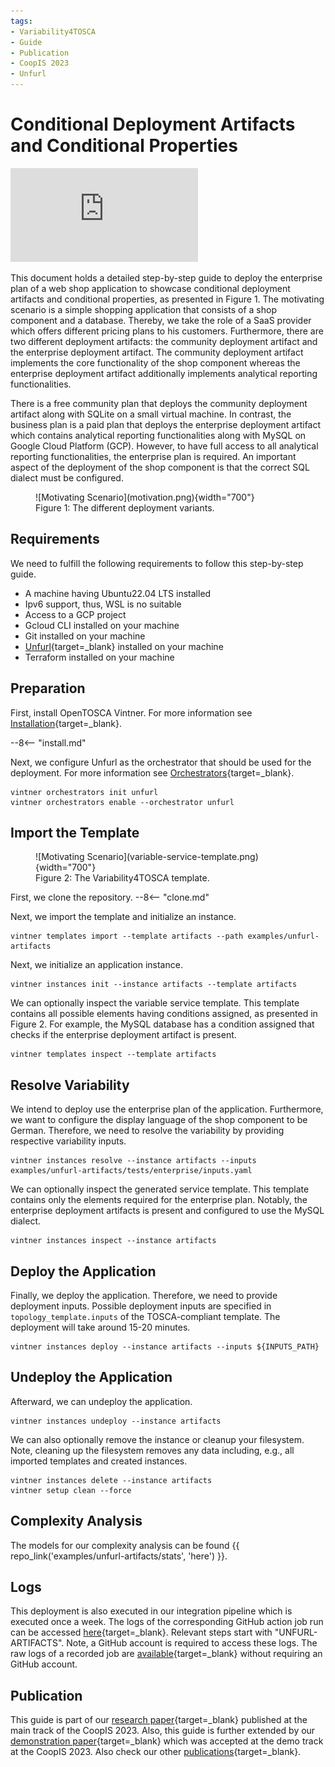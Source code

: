 ```yaml
---
tags:
- Variability4TOSCA
- Guide
- Publication
- CoopIS 2023
- Unfurl
---
```


# Conditional Deployment Artifacts and Conditional Properties

<div class="video-wrap">
  <div class="video-container">
    <iframe src="https://www.youtube.com/embed/6szIGJPuCsU?si=zlqebXF3O5yE4sAP" title="YouTube video player" frameborder="0" allow="accelerometer; autoplay; clipboard-write; encrypted-media; gyroscope; picture-in-picture; web-share" allowfullscreen></iframe>
 </div>
</div>

This document holds a detailed step-by-step guide to deploy the enterprise plan of a web shop application to showcase conditional deployment artifacts and conditional properties, as presented in Figure 1.
The motivating scenario is a simple shopping application that consists of a shop component and a database. 
Thereby, we take the role of a SaaS provider which offers different pricing plans to his customers.
Furthermore, there are two different deployment artifacts: the community deployment artifact and the enterprise deployment artifact.
The community deployment artifact implements the core functionality of the shop component whereas the enterprise deployment artifact additionally implements analytical reporting functionalities.

There is a free community plan that deploys the community deployment artifact along with SQLite on a small virtual machine.
In contrast, the business plan is a paid plan that deploys the enterprise deployment artifact which contains analytical reporting functionalities along with MySQL on Google Cloud Platform (GCP).
However, to have full access to all analytical reporting functionalities, the enterprise plan is required. 
An important aspect of the deployment of the shop component is that the correct SQL dialect must be configured.

<figure markdown>
  ![Motivating Scenario](motivation.png){width="700"}
  <figcaption>Figure 1: The different deployment variants.</figcaption>
</figure>

## Requirements

We need to fulfill the following requirements to follow this step-by-step guide.

- A machine having Ubuntu22.04 LTS installed
- Ipv6 support, thus, WSL is no suitable
- Access to a GCP project
- Gcloud CLI installed on your machine
- Git installed on your machine
- [Unfurl](https://github.com/onecommons/unfurl){target=_blank} installed on your machine
- Terraform installed on your machine

## Preparation

First, install OpenTOSCA Vintner.
For more information see [Installation](../../../installation.md){target=_blank}.

--8<-- "install.md"

Next, we configure Unfurl as the orchestrator that should be used for the deployment.
For more information see [Orchestrators](../../../orchestrators.md){target=_blank}.

```shell linenums="1"
vintner orchestrators init unfurl
vintner orchestrators enable --orchestrator unfurl
```

## Import the Template

<figure markdown>
  ![Motivating Scenario](variable-service-template.png){width="700"}
  <figcaption>Figure 2: The Variability4TOSCA template.</figcaption>
</figure>


First, we clone the repository.
--8<-- "clone.md"

Next, we import the template and initialize an instance.

```shell linenums="1"
vintner templates import --template artifacts --path examples/unfurl-artifacts
```

Next, we initialize an application instance.

```shell linenums="1"
vintner instances init --instance artifacts --template artifacts
```

We can optionally inspect the variable service template.
This template contains all possible elements having conditions assigned, as presented in Figure 2.
For example, the MySQL database has a condition assigned that checks if the enterprise deployment artifact is present.

```shell linenums="1"
vintner templates inspect --template artifacts
```

## Resolve Variability

We intend to deploy use the enterprise plan of the application.
Furthermore, we want to configure the display language of the shop component to be German.
Therefore, we need to resolve the variability by providing respective variability inputs.

```shell linenums="1"
vintner instances resolve --instance artifacts --inputs examples/unfurl-artifacts/tests/enterprise/inputs.yaml
```

We can optionally inspect the generated service template.
This template contains only the elements required for the enterprise plan.
Notably, the enterprise deployment artifacts is present and configured to use the MySQL dialect.

```shell linenums="1"
vintner instances inspect --instance artifacts
```


## Deploy the Application

Finally, we deploy the application.
Therefore, we need to provide deployment inputs.
Possible deployment inputs are specified in `topology_template.inputs` of the TOSCA-compliant template.
The deployment will take around 15-20 minutes.

```shell linenums="1"
vintner instances deploy --instance artifacts --inputs ${INPUTS_PATH}
```

## Undeploy the Application

Afterward, we can undeploy the application.

```shell linenums="1"
vintner instances undeploy --instance artifacts
```

We can also optionally remove the instance or cleanup your filesystem.
Note, cleaning up the filesystem removes any data including, e.g., all imported templates and created instances.

```shell linenums="1"
vintner instances delete --instance artifacts
vintner setup clean --force
```


## Complexity Analysis

The models for our complexity analysis can be found {{ repo_link('examples/unfurl-artifacts/stats', 'here') }}.

## Logs

This deployment is also executed in our integration pipeline which is executed once a week. 
The logs of the corresponding GitHub action job run can be accessed [here](https://github.com/OpenTOSCA/opentosca-vintner/actions/workflows/night.yaml){target=_blank}.
Relevant steps start with "UNFURL-ARTIFACTS".
Note, a GitHub account is required to access these logs. 
The raw logs of a recorded job are [available](./logs.txt){target=_blank} without requiring an GitHub account.

## Publication

This guide is part of our [research paper](../../../publications.md#managing-the-variability-of-component-implementations-and-their-deployment-configurations-across-heterogeneous-deployment-technologies){target=_blank} published at the main track of the CoopIS 2023.
Also, this guide is further extended by our [demonstration paper](../../../publications.md#using-variability4tosca-and-opentosca-vintner-for-holistically-managing-deployment-variability){target=_blank} which was  accepted at the demo track at the CoopIS 2023.
Also check our other [publications](../../../publications.md){target=_blank}.
